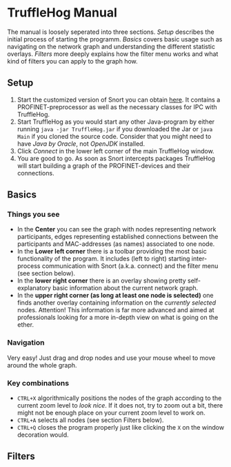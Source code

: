 # TruffleHog Manual
The manual is loosely seperated into three sections. *Setup* describes the initial process of starting the programm. *Basics* covers basic usage such as navigating on the network graph and understanding the different statistic overlays. *Filters* more deeply explains how the filter menu works and what kind of filters you can apply to the graph how. 

## Setup
1. Start the customized version of Snort you can obtain [here](https://github.com/404). It contains a PROFINET-preprocessor as well as the necessary classes for IPC with TruffleHog. 
2. Start TruffleHog as you would start any other Java-program by either running `java -jar TruffleHog.jar` if you downloaded the Jar or `java Main` if you cloned the source code. Consider that you might need to have *Java by Oracle*, not *OpenJDK* installed. 
3. Click *Connect* in the lower left corner of the main TruffleHog window. 
4. You are good to go. As soon as Snort intercepts packages TruffleHog will start building a graph of the PROFINET-devices and their connections.

## Basics

### Things you see

- In the **Center** you can see the graph with nodes representing network participants, edges representing established connections between the participants and MAC-addresses (as names) associated to one node.
- In the **Lower left corner** there is a toolbar providing the most basic functionality of the program. It includes (left to right) starting inter-process communication with Snort (a.k.a. connect) and the filter menu (see section below).
- In the **lower right corner** there is an overlay showing pretty self-explanatory basic information about the current network graph.
- In the **upper right corner (as long at least one node is selected)** one finds another overlay containing information on the *currently selected* nodes. Attention! This information is far more advanced and aimed at professionals looking for a more in-depth view on what is going on the ether.

### Navigation
Very easy! Just drag and drop nodes and use your mouse wheel to move around the whole graph.

### Key combinations
- `CTRL+X` algorithmically positions the nodes of the graph according to the current zoom level to *look nice*. If it does not, try to zoom out a bit, there might not be enough place on your current zoom level to work on.
- `CTRL+A` selects all nodes (see section Filters below).
- `CTRL+Q` closes the program properly just like clicking the `X` on the window decoration would.

## Filters
